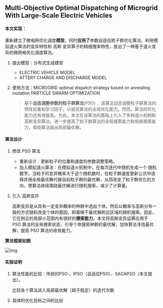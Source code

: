 ## Multi-Objective Optimal Dispatching of Microgrid With Large-Scale Electric Vehicles

#### 本文实现：

重新建立了微电网优化调度**模型**，同时**应用了**参数自适应粒子群优化算法。利用模拟退火算法的变异特性和 高斯 变异算子的精细搜索特性，提出了一种基于退火变异的微网格优化调度算法。

1. 提出模型：分布式生成模型

   - ELECTRIC VEHICLE MODEL
   - ATTERY CHARGE AND DISCHARGE MODEL

2. 使用方法：MICROGRID optimal dispatch strategy based on annealing mutation PARTICLE SWARM OPTIMIZATION

   > 基于**动态调整参数的粒子群算法**(PSO) ，该算法动态调整粒子群算法的惯性权重和学习因子，以提高算法的全局优化能力。然而，算法的优化能力还有待提高。为此，本文在该算法的基础上引入了多种退火机制和高斯变异算法，进一步提高了粒子群算法的全局搜索能力和局部搜索能力，帮助算法跳出局部最优解。

#### 算法设计

1. 修改 PSO 算法

   - 重新设计：更新粒子的位置和速度的参数调整策略。
   - 加入模拟退火算法：在模拟退火机制中，在每次迭代中随机生成一个 随机 数字。当粒子的变异概率大于这个随机数时，在粒子群速度更新公式中选择并用全局最优解代替目前粒子群的最优解，从而改变了粒子群优化的方向，使算法继续围绕最优解进行随机搜索，减少了计算量。

2. 引入 高斯变异

   高斯变异是从具有一定变异概率的种群中选出个体，然后以概率与高斯分布一致的方式随机改变个体的基因，即着眼于最优解附近区域的随机搜索。因此，它在附近的局部小范围内有很好的**搜索能力**。本文将高斯变异运算应用于 PSO 算法的全局搜索状态，引导个体搜索种群的最优解，加快算法寻找最优解，提高 PSO 算法的收敛能力。

**算法框架如图**

![img](annealing-mutation-PSO.png)

#### 实验证明

1. 算法性能的比较：传统的PSO 、IPSO（自适应PSO）、SAGAPSO（本文提出）。

   比较各个算法进入局部最优解（趋于稳定）的迭代次数

2. 具体的优化目标之间的比较